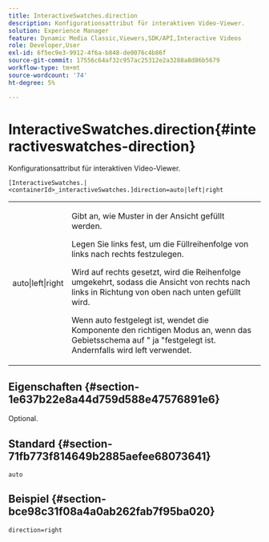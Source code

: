 ```yaml
---
title: InteractiveSwatches.direction
description: Konfigurationsattribut für interaktiven Video-Viewer.
solution: Experience Manager
feature: Dynamic Media Classic,Viewers,SDK/API,Interactive Videos
role: Developer,User
exl-id: 6f5ec9e3-9912-4f6a-b848-de0076c4b86f
source-git-commit: 17556c64af32c957ac25312e2a3288a8d86b5679
workflow-type: tm+mt
source-wordcount: '74'
ht-degree: 5%

---
```


# InteractiveSwatches.direction{#interactiveswatches-direction}

Konfigurationsattribut für interaktiven Video-Viewer.

`[InteractiveSwatches.|<containerId>_interactiveSwatches.]direction=auto|left|right`

<table id="table_441553CD34C94A58A9D7CBF772DEDDB6"> 
 <tbody> 
  <tr> 
   <td colname="col1"> <p> <span class="codeph"> auto|left|right  </span> </p> </td> 
   <td colname="col2"> <p> Gibt an, wie Muster in der Ansicht gefüllt werden. </p> <p>Legen Sie <span class="codeph"> links </span> fest, um die Füllreihenfolge von links nach rechts festzulegen. </p> <p>Wird auf <span class="codeph"> rechts </span> gesetzt, wird die Reihenfolge umgekehrt, sodass die Ansicht von rechts nach links in Richtung von oben nach unten gefüllt wird. </p> <p>Wenn <span class="codeph"> auto </span> festgelegt ist, wendet die Komponente den richtigen Modus an, wenn das Gebietsschema auf " <span class="codeph"> ja </span>"festgelegt ist. Andernfalls wird <span class="codeph"> left </span> verwendet. </p> </td> 
  </tr> 
 </tbody> 
</table>

## Eigenschaften {#section-1e637b22e8a44d759d588e47576891e6}

Optional.

## Standard {#section-71fb773f814649b2885aefee68073641}

`auto`

## Beispiel {#section-bce98c31f08a4a0ab262fab7f95ba020}

```
direction=right
```
